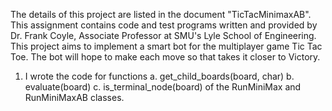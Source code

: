 The details of this project are listed in the document "TicTacMinimaxAB". This assignment contains code and test programs written and provided by Dr. Frank Coyle, Associate Professor at SMU's Lyle School of Engineering. 
This project aims to implement a smart bot for the multiplayer game Tic Tac Toe. The bot will hope to make each move so that takes it closer to Victory.

1. I wrote the code for functions
   a. get_child_boards(board, char)
   b. evaluate(board)
   c. is_terminal_node(board) of the RunMiniMax and RunMiniMaxAB classes.

